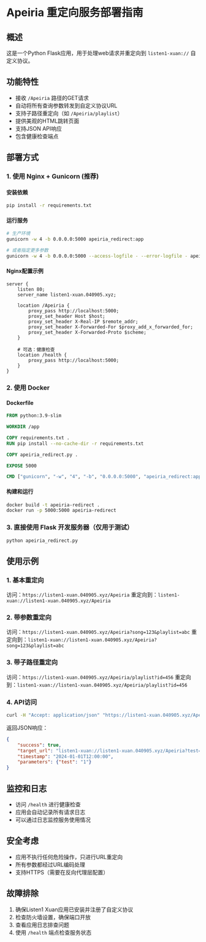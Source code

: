 # Apeiria 重定向服务部署指南

## 概述
这是一个Python Flask应用，用于处理web请求并重定向到 `listen1-xuan://` 自定义协议。

## 功能特性
- 接收 `/Apeiria` 路径的GET请求
- 自动将所有查询参数转发到自定义协议URL
- 支持子路径重定向（如 `/Apeiria/playlist`）
- 提供美观的HTML跳转页面
- 支持JSON API响应
- 包含健康检查端点

## 部署方式

### 1. 使用 Nginx + Gunicorn (推荐)

#### 安装依赖
```bash
pip install -r requirements.txt
```

#### 运行服务
```bash
# 生产环境
gunicorn -w 4 -b 0.0.0.0:5000 apeiria_redirect:app

# 或者指定更多参数
gunicorn -w 4 -b 0.0.0.0:5000 --access-logfile - --error-logfile - apeiria_redirect:app
```

#### Nginx配置示例
```nginx
server {
    listen 80;
    server_name listen1-xuan.040905.xyz;

    location /Apeiria {
        proxy_pass http://localhost:5000;
        proxy_set_header Host $host;
        proxy_set_header X-Real-IP $remote_addr;
        proxy_set_header X-Forwarded-For $proxy_add_x_forwarded_for;
        proxy_set_header X-Forwarded-Proto $scheme;
    }

    # 可选：健康检查
    location /health {
        proxy_pass http://localhost:5000;
    }
}
```

### 2. 使用 Docker

#### Dockerfile
```dockerfile
FROM python:3.9-slim

WORKDIR /app

COPY requirements.txt .
RUN pip install --no-cache-dir -r requirements.txt

COPY apeiria_redirect.py .

EXPOSE 5000

CMD ["gunicorn", "-w", "4", "-b", "0.0.0.0:5000", "apeiria_redirect:app"]
```

#### 构建和运行
```bash
docker build -t apeiria-redirect .
docker run -p 5000:5000 apeiria-redirect
```

### 3. 直接使用 Flask 开发服务器（仅用于测试）
```bash
python apeiria_redirect.py
```

## 使用示例

### 1. 基本重定向
访问：`https://listen1-xuan.040905.xyz/Apeiria`
重定向到：`listen1-xuan://listen1-xuan.040905.xyz/Apeiria`

### 2. 带参数重定向
访问：`https://listen1-xuan.040905.xyz/Apeiria?song=123&playlist=abc`
重定向到：`listen1-xuan://listen1-xuan.040905.xyz/Apeiria?song=123&playlist=abc`

### 3. 带子路径重定向
访问：`https://listen1-xuan.040905.xyz/Apeiria/playlist?id=456`
重定向到：`listen1-xuan://listen1-xuan.040905.xyz/Apeiria/playlist?id=456`

### 4. API访问
```bash
curl -H "Accept: application/json" "https://listen1-xuan.040905.xyz/Apeiria?test=1"
```
返回JSON响应：
```json
{
    "success": true,
    "target_url": "listen1-xuan://listen1-xuan.040905.xyz/Apeiria?test=1",
    "timestamp": "2024-01-01T12:00:00",
    "parameters": {"test": "1"}
}
```

## 监控和日志
- 访问 `/health` 进行健康检查
- 应用会自动记录所有请求日志
- 可以通过日志监控服务使用情况

## 安全考虑
- 应用不执行任何危险操作，只进行URL重定向
- 所有参数都经过URL编码处理
- 支持HTTPS（需要在反向代理层配置）

## 故障排除
1. 确保Listen1 Xuan应用已安装并注册了自定义协议
2. 检查防火墙设置，确保端口开放
3. 查看应用日志排查问题
4. 使用 `/health` 端点检查服务状态